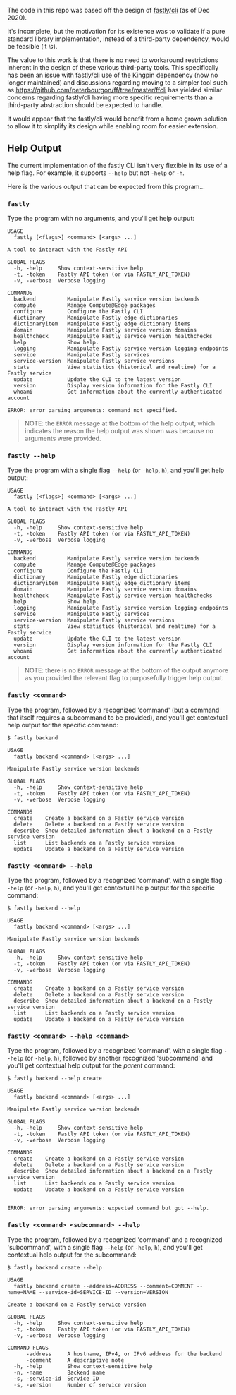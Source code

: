 The code in this repo was based off the design of [fastly/cli](https://github.com/fastly/cli) (as of Dec 2020).

It's incomplete, but the motivation for its existence was to validate if a pure standard library implementation, instead of a third-party dependency, would be feasible (it _is_).

The value to this work is that there is no need to workaround restrictions inherent in the design of these various third-party tools. This specifically has been an issue with fastly/cli use of the Kingpin dependency (now no longer maintained) and discussions regarding moving to a simpler tool such as https://github.com/peterbourgon/ff/tree/master/ffcli has yielded similar concerns regarding fastly/cli having more specific requirements than a third-party abstraction should be expected to handle.

It would appear that the fastly/cli would benefit from a home grown solution to allow it to simplify its design while enabling room for easier extension.

## Help Output

The current implementation of the fastly CLI isn't very flexible in its use of a help flag. For example, it supports `--help` but not `-help` or `-h`.

Here is the various output that can be expected from this program...

### `fastly`

Type the program with no arguments, and you'll get help output:

```
USAGE
  fastly [<flags>] <command> [<args> ...]

A tool to interact with the Fastly API

GLOBAL FLAGS
  -h, -help     Show context-sensitive help
  -t, -token    Fastly API token (or via FASTLY_API_TOKEN)
  -v, -verbose  Verbose logging

COMMANDS
  backend          Manipulate Fastly service version backends
  compute          Manage Compute@Edge packages
  configure        Configure the Fastly CLI
  dictionary       Manipulate Fastly edge dictionaries
  dictionaryitem   Manipulate Fastly edge dictionary items
  domain           Manipulate Fastly service version domains
  healthcheck      Manipulate Fastly service version healthchecks
  help             Show help.
  logging          Manipulate Fastly service version logging endpoints
  service          Manipulate Fastly services
  service-version  Manipulate Fastly service versions
  stats            View statistics (historical and realtime) for a Fastly service
  update           Update the CLI to the latest version
  version          Display version information for the Fastly CLI
  whoami           Get information about the currently authenticated account

ERROR: error parsing arguments: command not specified.
```

> NOTE: the `ERROR` message at the bottom of the help output, which indicates the reason the help output was shown was because no arguments were provided.

### `fastly --help`

Type the program with a single flag `--help` (or `-help`, `h`), and you'll get help output:

```
USAGE
  fastly [<flags>] <command> [<args> ...]

A tool to interact with the Fastly API

GLOBAL FLAGS
  -h, -help     Show context-sensitive help
  -t, -token    Fastly API token (or via FASTLY_API_TOKEN)
  -v, -verbose  Verbose logging

COMMANDS
  backend          Manipulate Fastly service version backends
  compute          Manage Compute@Edge packages
  configure        Configure the Fastly CLI
  dictionary       Manipulate Fastly edge dictionaries
  dictionaryitem   Manipulate Fastly edge dictionary items
  domain           Manipulate Fastly service version domains
  healthcheck      Manipulate Fastly service version healthchecks
  help             Show help.
  logging          Manipulate Fastly service version logging endpoints
  service          Manipulate Fastly services
  service-version  Manipulate Fastly service versions
  stats            View statistics (historical and realtime) for a Fastly service
  update           Update the CLI to the latest version
  version          Display version information for the Fastly CLI
  whoami           Get information about the currently authenticated account
```

> NOTE: there is no `ERROR` message at the bottom of the output anymore as you provided the relevant flag to purposefully trigger help output.

### `fastly <command>`

Type the program, followed by a recognized 'command' (but a command that itself requires a subcommand to be provided), and you'll get contextual help output for the specific command:

```
$ fastly backend

USAGE
  fastly backend <command> [<args> ...]

Manipulate Fastly service version backends

GLOBAL FLAGS
  -h, -help     Show context-sensitive help
  -t, -token    Fastly API token (or via FASTLY_API_TOKEN)
  -v, -verbose  Verbose logging

COMMANDS
  create    Create a backend on a Fastly service version
  delete    Delete a backend on a Fastly service version
  describe  Show detailed information about a backend on a Fastly service version
  list      List backends on a Fastly service version
  update    Update a backend on a Fastly service version
```

### `fastly <command> --help`

Type the program, followed by a recognized 'command', with a single flag `--help` (or `-help`, `h`), and you'll get contextual help output for the specific command:

```
$ fastly backend --help

USAGE
  fastly backend <command> [<args> ...]

Manipulate Fastly service version backends

GLOBAL FLAGS
  -h, -help     Show context-sensitive help
  -t, -token    Fastly API token (or via FASTLY_API_TOKEN)
  -v, -verbose  Verbose logging

COMMANDS
  create    Create a backend on a Fastly service version
  delete    Delete a backend on a Fastly service version
  describe  Show detailed information about a backend on a Fastly service version
  list      List backends on a Fastly service version
  update    Update a backend on a Fastly service version
```

### `fastly <command> --help <command>`

Type the program, followed by a recognized 'command', with a single flag `--help` (or `-help`, `h`), followed by another recognized 'subcommand' and you'll get contextual help output for the _parent_ command:

```
$ fastly backend --help create

USAGE
  fastly backend <command> [<args> ...]

Manipulate Fastly service version backends

GLOBAL FLAGS
  -h, -help     Show context-sensitive help
  -t, -token    Fastly API token (or via FASTLY_API_TOKEN)
  -v, -verbose  Verbose logging

COMMANDS
  create    Create a backend on a Fastly service version
  delete    Delete a backend on a Fastly service version
  describe  Show detailed information about a backend on a Fastly service version
  list      List backends on a Fastly service version
  update    Update a backend on a Fastly service version


ERROR: error parsing arguments: expected command but got --help.
```

### `fastly <command> <subcommand> --help`

Type the program, followed by a recognized 'command' and a recognized 'subcommand', with a single flag `--help` (or `-help`, `h`), and you'll get contextual help output for the subcommand:

```
$ fastly backend create --help

USAGE
  fastly backend create --address=ADDRESS --comment=COMMENT --name=NAME --service-id=SERVICE-ID --version=VERSION

Create a backend on a Fastly service version

GLOBAL FLAGS
  -h, -help     Show context-sensitive help
  -t, -token    Fastly API token (or via FASTLY_API_TOKEN)
  -v, -verbose  Verbose logging

COMMAND FLAGS
      -address     A hostname, IPv4, or IPv6 address for the backend
      -comment     A descriptive note
  -h, -help        Show context-sensitive help
  -n, -name        Backend name
  -s, -service-id  Service ID
  -s, -version     Number of service version

```
